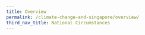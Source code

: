 ```yaml
---
title: Overview
permalink: /climate-change-and-singapore/overview/
third_nav_title: National Circumstances
---
```

